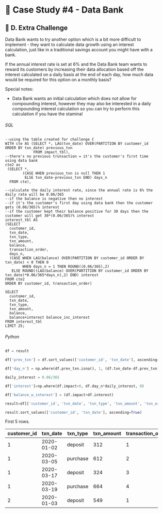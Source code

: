 # 🏦 Case Study #4 - Data Bank
## 💪 D. Extra Challenge

Data Bank wants to try another option which is a bit more difficult to implement - they want to calculate data growth using an interest calculation, just like in a traditional savings account you might have with a bank.

If the annual interest rate is set at 6% and the Data Bank team wants to reward its customers by increasing their data allocation based off the interest calculated on a daily basis at the end of each day, how much data would be required for this option on a monthly basis?

Special notes:

* Data Bank wants an initial calculation which does not allow for compounding interest, however they may also be interested in a daily compounding interest calculation so you can try to perform this calculation if you have the stamina!

###### SQL

```TSQL
--using the table created for challenge C
WITH cte AS (SELECT *, LAG(txn_date) OVER(PARTITION BY customer_id ORDER BY txn_date) previous_txn
             FROM impact_tbl), 
--there's no previous trunsaction = it's the customer's first time using data bank
cte2 as 
 (SELECT *, 
        (CASE WHEN previous_txn is null THEN 1
         ELSE txn_date-previous_txn END) days_n
  FROM cte),
  
--calculate the daily interest rate, since the annual rate is 6% the daily rate will be 0.06/365
--if the balance is negative then no interest
--if it's the customer's first day using data bank then the customer gets (0.06/365)% interest
--if the customer kept their balance positive for 30 days then the customer will get 30*(0.06/365)% interest
interest_tbl AS
(SELECT 
  customer_id, 
  txn_date,
  txn_type,
  txn_amount,
  balance,
  transaction_order,
  days_n,
  (CASE WHEN LAG(balance) OVER(PARTITION BY customer_id ORDER BY txn_date) < 0 THEN 0 
        WHEN days_n = 1 THEN ROUND((0.06/365),2)
   ELSE ROUND((LAG(balance) OVER(PARTITION BY customer_id ORDER BY txn_date)*0.06/365*days_n),2) END) interest
FROM cte2
ORDER BY customer_id, transaction_order)

SELECT
  customer_id,
  txn_date,
  txn_type, 
  txn_amount,
  balance,
  balance+interest balance_inc_interest
FROM interest_tbl
LIMIT 25;
```

###### Python

```python
df = result

df['prev_txn'] = df.sort_values(['customer_id', 'txn_date'], ascending=True).groupby('customer_id')['txn_date'].shift(1)

df['day_n'] = np.where(df.prev_txn.isna(), 1, (df.txn_date-df.prev_txn).dt.days).astype(int)

daily_interest = 0.06/365

df['interest']=np.where(df.impact>0, df.day_n*daily_interest, 0)

df['balance_w_interest'] = (df.impact+df.interest)

result=df[['customer_id', 'txn_date', 'txn_type', 'txn_amount', 'txn_order', 'impact', 'balance_w_interest']]

result.sort_values(['customer_id', 'txn_date'], ascending=True)
```

First 5 rows.

| customer_id | txn_date   | txn_type | txn_amount | transaction_order | balance | balance_inc_interest |
|-------------|------------|----------|------------|-------------------|------------|---------|
| 1	           | 2020-01-02 | deposit  | 	312        | 1                 |  312     | 312.00  |
| 1	           | 2020-03-05 | purchase | 	612        | 2                 |  -300    | -296.77 |
| 1	           | 2020-03-17 | deposit  | 	324        | 3                 | 24      |  24  |
| 1	           | 2020-03-19 | purchase | 	664        | 4                 |  -640    |  -639.99  |
| 2	           | 2020-01-03 | deposit  | 	549        | 1                 | 549     |  549.00 |
  
